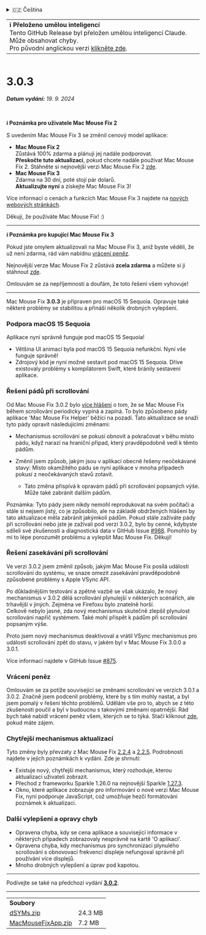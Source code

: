 <details>
<summary>🇨🇿 Čeština</summary>

[🇬🇧 English (GitHub Release)](https://github.com/noah-nuebling/mac-mouse-fix/releases/tag/3.0.3)\
[🇦🇩 Català](https://redirect.macmousefix.com/?target=mmf-release&tag=3.0.3&locale=ca)\
[🇩🇪 Deutsch](https://redirect.macmousefix.com/?target=mmf-release&tag=3.0.3&locale=de)\
[🇪🇸 Español](https://redirect.macmousefix.com/?target=mmf-release&tag=3.0.3&locale=es)\
[🇫🇷 Français](https://redirect.macmousefix.com/?target=mmf-release&tag=3.0.3&locale=fr)\
[🇮🇩 Indonesia](https://redirect.macmousefix.com/?target=mmf-release&tag=3.0.3&locale=id)\
[🇮🇹 Italiano](https://redirect.macmousefix.com/?target=mmf-release&tag=3.0.3&locale=it)\
[🇭🇺 Magyar](https://redirect.macmousefix.com/?target=mmf-release&tag=3.0.3&locale=hu)\
[🇳🇱 Nederlands](https://redirect.macmousefix.com/?target=mmf-release&tag=3.0.3&locale=nl)\
[🇵🇱 Polski](https://redirect.macmousefix.com/?target=mmf-release&tag=3.0.3&locale=pl)\
[🇧🇷 Português (Brasil)](https://redirect.macmousefix.com/?target=mmf-release&tag=3.0.3&locale=pt-BR)\
[🇵🇹 Português (Portugal)](https://redirect.macmousefix.com/?target=mmf-release&tag=3.0.3&locale=pt-PT)\
[🇷🇴 Română](https://redirect.macmousefix.com/?target=mmf-release&tag=3.0.3&locale=ro)\
[🇸🇪 Svenska](https://redirect.macmousefix.com/?target=mmf-release&tag=3.0.3&locale=sv)\
[🇻🇳 Tiếng Việt](https://redirect.macmousefix.com/?target=mmf-release&tag=3.0.3&locale=vi)\
[🇹🇷 Türkçe](https://redirect.macmousefix.com/?target=mmf-release&tag=3.0.3&locale=tr)\
**🇨🇿 Čeština**\
[🇬🇷 Ελληνικά](https://redirect.macmousefix.com/?target=mmf-release&tag=3.0.3&locale=el)\
[🇷🇺 Русский](https://redirect.macmousefix.com/?target=mmf-release&tag=3.0.3&locale=ru)\
[🇺🇦 Українська](https://redirect.macmousefix.com/?target=mmf-release&tag=3.0.3&locale=uk)\
[🇮🇱 עברית](https://redirect.macmousefix.com/?target=mmf-release&tag=3.0.3&locale=he)\
[🇸🇦 العربية](https://redirect.macmousefix.com/?target=mmf-release&tag=3.0.3&locale=ar)\
[🇮🇳 हिन्दी](https://redirect.macmousefix.com/?target=mmf-release&tag=3.0.3&locale=hi)\
[🇹🇭 ไทย](https://redirect.macmousefix.com/?target=mmf-release&tag=3.0.3&locale=th)\
[🇨🇳 中文 (简体)](https://redirect.macmousefix.com/?target=mmf-release&tag=3.0.3&locale=zh-Hans)\
[🇨🇳 中文 (繁體)](https://redirect.macmousefix.com/?target=mmf-release&tag=3.0.3&locale=zh-Hant)\
[🇭🇰 中文（香港)](https://redirect.macmousefix.com/?target=mmf-release&tag=3.0.3&locale=zh-HK)\
[🇯🇵 日本語](https://redirect.macmousefix.com/?target=mmf-release&tag=3.0.3&locale=ja)\
[🇰🇷 한국어](https://redirect.macmousefix.com/?target=mmf-release&tag=3.0.3&locale=ko)\
[Help translate Mac Mouse Fix to different languages!](https://github.com/noah-nuebling/mac-mouse-fix/discussions/731)
</details>
<table align=><td>
<b>ℹ️ Přeloženo umělou inteligencí</b><br>
Tento GitHub Release byl přeložen umělou inteligencí Claude. Může obsahovat chyby.<br>
Pro původní anglickou verzi <a href="https://github.com/noah-nuebling/mac-mouse-fix/releases/tag/3.0.3">klikněte zde</a>.
</td></table>

<table></table>

# 3.0.3
***Datum vydání:** 19. 9. 2024*

<br>

**ℹ️ Poznámka pro uživatele Mac Mouse Fix 2**

S uvedením Mac Mouse Fix 3 se změnil cenový model aplikace:

- **Mac Mouse Fix 2**\
Zůstává 100% zdarma a plánuji jej nadále podporovat.\
**Přeskočte tuto aktualizaci**, pokud chcete nadále používat Mac Mouse Fix 2. Stáhněte si nejnovější verzi Mac Mouse Fix 2 [zde](https://redirect.macmousefix.com/?target=mmf2-latest&locale=cs).
- **Mac Mouse Fix 3**\
Zdarma na 30 dní, poté stojí pár dolarů.\
**Aktualizujte nyní** a získejte Mac Mouse Fix 3!

Více informací o cenách a funkcích Mac Mouse Fix 3 najdete na [nových webových stránkách](https://macmousefix.com/).

Děkuji, že používáte Mac Mouse Fix! :)

---

**ℹ️ Poznámka pro kupující Mac Mouse Fix 3**

Pokud jste omylem aktualizovali na Mac Mouse Fix 3, aniž byste věděli, že už není zdarma, rád vám nabídnu [vrácení peněz](https://redirect.macmousefix.com/?target=mmf-apply-for-refund&locale=cs).

Nejnovější verze Mac Mouse Fix 2 zůstává **zcela zdarma** a můžete si ji stáhnout [zde](https://redirect.macmousefix.com/?target=mmf2-latest&locale=cs).

Omlouvám se za nepříjemnosti a doufám, že toto řešení všem vyhovuje!

---

Mac Mouse Fix **3.0.3** je připraven pro macOS 15 Sequoia. Opravuje také některé problémy se stabilitou a přináší několik drobných vylepšení.

### Podpora macOS 15 Sequoia

Aplikace nyní správně funguje pod macOS 15 Sequoia!

- Většina UI animací byla pod macOS 15 Sequoia nefunkční. Nyní vše funguje správně!
- Zdrojový kód je nyní možné sestavit pod macOS 15 Sequoia. Dříve existovaly problémy s kompilátorem Swift, které bránily sestavení aplikace.

### Řešení pádů při scrollování

Od Mac Mouse Fix 3.0.2 bylo [více hlášení](https://github.com/noah-nuebling/mac-mouse-fix/issues/988) o tom, že se Mac Mouse Fix během scrollování periodicky vypíná a zapíná. To bylo způsobeno pády aplikace 'Mac Mouse Fix Helper' běžící na pozadí. Tato aktualizace se snaží tyto pády opravit následujícími změnami:

- Mechanismus scrollování se pokusí obnovit a pokračovat v běhu místo pádu, když narazí na hraniční případ, který pravděpodobně vedl k těmto pádům.
- Změnil jsem způsob, jakým jsou v aplikaci obecně řešeny neočekávané stavy: Místo okamžitého pádu se nyní aplikace v mnoha případech pokusí z neočekávaných stavů zotavit.

    - Tato změna přispívá k opravám pádů při scrollování popsaných výše. Může také zabránit dalším pádům.

Poznámka: Tyto pády jsem nikdy nemohl reprodukovat na svém počítači a stále si nejsem jistý, co je způsobilo, ale na základě obdržených hlášení by tato aktualizace měla zabránit jakýmkoli pádům. Pokud stále zažíváte pády při scrollování nebo jste je zažívali pod verzí 3.0.2, bylo by cenné, kdybyste sdíleli své zkušenosti a diagnostická data v GitHub Issue [#988](https://github.com/noah-nuebling/mac-mouse-fix/issues/988). Pomohlo by mi to lépe porozumět problému a vylepšit Mac Mouse Fix. Děkuji!

### Řešení zasekávání při scrollování

Ve verzi 3.0.2 jsem změnil způsob, jakým Mac Mouse Fix posílá události scrollování do systému, ve snaze omezit zasekávání pravděpodobně způsobené problémy s Apple VSync API.

Po důkladnějším testování a zpětné vazbě se však ukázalo, že nový mechanismus v 3.0.2 dělá scrollování plynulejší v některých scénářích, ale trhavější v jiných. Zejména ve Firefoxu bylo znatelně horší.\
Celkově nebylo jasné, zda nový mechanismus skutečně zlepšil plynulost scrollování napříč systémem. Také mohl přispět k pádům při scrollování popsaným výše.

Proto jsem nový mechanismus deaktivoval a vrátil VSync mechanismus pro události scrollování zpět do stavu, v jakém byl v Mac Mouse Fix 3.0.0 a 3.0.1.

Více informací najdete v GitHub Issue [#875](https://github.com/noah-nuebling/mac-mouse-fix/issues/875).

### Vrácení peněz

Omlouvám se za potíže související se změnami scrollování ve verzích 3.0.1 a 3.0.2. Značně jsem podcenil problémy, které by s tím mohly nastat, a byl jsem pomalý v řešení těchto problémů. Udělám vše pro to, abych se z této zkušenosti poučil a byl v budoucnu s takovými změnami opatrnější. Rád bych také nabídl vrácení peněz všem, kterých se to týká. Stačí kliknout [zde](https://redirect.macmousefix.com/?target=mmf-apply-for-refund&locale=cs), pokud máte zájem.

### Chytřejší mechanismus aktualizací

Tyto změny byly převzaty z Mac Mouse Fix [2.2.4](https://redirect.macmousefix.com/?target=mmf-release&tag=2.2.4&locale=cs) a [2.2.5](https://redirect.macmousefix.com/?target=mmf-release&tag=2.2.5&locale=cs). Podrobnosti najdete v jejich poznámkách k vydání. Zde je shrnutí:

- Existuje nový, chytřejší mechanismus, který rozhoduje, kterou aktualizaci uživateli zobrazit.
- Přechod z frameworku Sparkle 1.26.0 na nejnovější Sparkle [1.27.3](https://github.com/sparkle-project/Sparkle/releases/tag/1.27.3).
- Okno, které aplikace zobrazuje pro informování o nové verzi Mac Mouse Fix, nyní podporuje JavaScript, což umožňuje hezčí formátování poznámek k aktualizaci.

### Další vylepšení a opravy chyb

- Opravena chyba, kdy se cena aplikace a související informace v některých případech zobrazovaly nesprávně na kartě 'O aplikaci'.
- Opravena chyba, kdy mechanismus pro synchronizaci plynulého scrollování s obnovovací frekvencí displeje nefungoval správně při používání více displejů.
- Mnoho drobných vylepšení a úprav pod kapotou.

---

Podívejte se také na předchozí vydání [**3.0.2**](https://redirect.macmousefix.com/?target=mmf-release&tag=3.0.2&locale=cs).

---

<table align="start">
<tr>
    <td colspan=2>
        <b>Soubory</b>
    </td>
</tr>
<tr>
    <td><a href="https://github.com/noah-nuebling/mac-mouse-fix/releases/download/3.0.3/dSYMs.zip">dSYMs.zip</a></td>
    <td>24.3 MB</td>
</tr>
<tr>
    <td><a href="https://github.com/noah-nuebling/mac-mouse-fix/releases/download/3.0.3/MacMouseFixApp.zip">MacMouseFixApp.zip</a></td>
    <td>7.2 MB</td>
</tr>
</table>